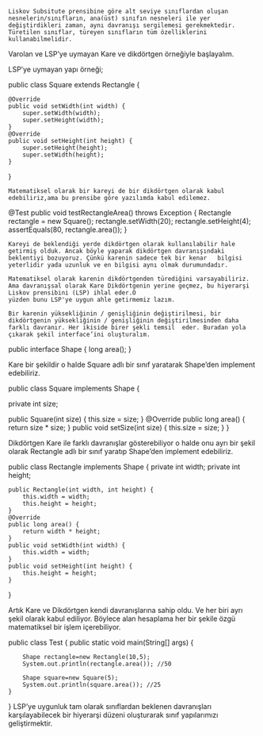     Liskov Subsitute prensibine göre alt seviye sınıflardan oluşan nesnelerin/sınıfların, ana(üst) sınıfın nesneleri ile yer değiştirdikleri zaman, aynı davranışı sergilemesi gerekmektedir. Türetilen sınıflar, türeyen sınıfların tüm özelliklerini kullanabilmelidir.

Varolan ve LSP’ye uymayan Kare ve dikdörtgen örneğiyle başlayalım.

LSP’ye uymayan yapı örneği;

public class Square extends Rectangle {

    @Override
    public void setWidth(int width) {
        super.setWidth(width);
        super.setHeight(width);
    }
    @Override
    public void setHeight(int height) {
        super.setHeight(height);
        super.setWidth(height);
    }

}

    Matematiksel olarak bir kareyi de bir dikdörtgen olarak kabul edebiliriz,ama bu prensibe göre yazılımda kabul edilemez.

@Test
public void testRectangleArea() throws Exception {
Rectangle rectangle = new Square();
rectangle.setWidth(20);
rectangle.setHeight(4);
assertEquals(80, rectangle.area());
}

    Kareyi de beklendiği yerde dikdörtgen olarak kullanılabilir hale getirmiş olduk. Ancak böyle yaparak dikdörtgen davranışındaki beklentiyi bozuyoruz. Çünkü karenin sadece tek bir kenar   bilgisi yeterlidir yada uzunluk ve en bilgisi aynı olmak durumundadır.

    Matematiksel olarak karenin dikdörtgenden türediğini varsayabiliriz. Ama davranışsal olarak Kare Dikdörtgenin yerine geçmez, bu hiyerarşi Liskov prensibini (LSP) ihlal eder.O
    yüzden bunu LSP'ye uygun ahle getirmemiz lazım.

    Bir karenin yüksekliğinin / genişliğinin değiştirilmesi, bir dikdörtgenin yüksekliğinin / genişliğinin değiştirilmesinden daha farklı davranır. Her ikiside birer şekli temsil  eder. Buradan yola çıkarak şekil interface’ini oluşturalım.

public interface Shape {
long area();
}

Kare bir şekildir o halde Square adlı bir sınıf yaratarak Shape’den implement edebiliriz.

public class Square implements Shape {

private int size;

public Square(int size) {
this.size = size;
}
@Override
public long area() {
return size \* size;
}
public void setSize(int size) {
this.size = size;
}
}

Dikdörtgen Kare ile farklı davranışlar gösterebiliyor o halde onu ayrı bir şekil olarak Rectangle adlı bir sınıf yaratıp Shape’den implement edebiliriz.

public class Rectangle implements Shape {
private int width;
private int height;

    public Rectangle(int width, int height) {
        this.width = width;
        this.height = height;
    }
    @Override
    public long area() {
        return width * height;
    }
    public void setWidth(int width) {
        this.width = width;
    }
    public void setHeight(int height) {
        this.height = height;
    }

}

Artık Kare ve Dikdörtgen kendi davranışlarına sahip oldu. Ve her biri ayrı şekil olarak kabul ediliyor. Böylece alan hesaplama her bir şekile özgü matematiksel bir işlem içerebiliyor.

public class Test {
public static void main(String[] args) {

        Shape rectangle=new Rectangle(10,5);
        System.out.println(rectangle.area()); //50

        Shape square=new Square(5);
        System.out.println(square.area()); //25
    }

}
LSP’ye uygunluk tam olarak sınıflardan beklenen davranışları karşılayabilecek bir hiyerarşi düzeni oluşturarak sınıf yapılarımızı geliştirmektir.

